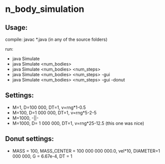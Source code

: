# n_body_simulation

## Usage:

compile: javac *.java (in any of the source folders)

run: 

- java Simulate
- java Simulate <num_bodies>
- java Simulate <num_bodies> <num_steps>
- java Simulate <num_bodies> <num_steps> -gui
- java Simulate <num_bodies> <num_steps> -gui -donut

## Settings:

- M=1, D=100 000, DT=1, v=rng*1-0.5
- M=100, D=1 000 000, DT=1, v=rng*5-2-5
- M=1000, -||-
- M=1000, D= 1 000 000, DT=1, v=rng*25-12.5 (this one was nice)

## Donut settings:

- MASS = 100, MASS_CENTER = 100 000 000 000.0, vel*10, DIAMETER=1 000 000, G = 6.67e-4, DT = 1